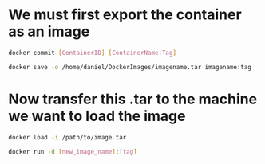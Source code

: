 # We must first export the container as an image

```bash
docker commit [ContainerID] [ContainerName:Tag]
```

```bash
docker save -o /home/daniel/DockerImages/imagename.tar imagename:tag
```

# Now transfer this .tar to the machine we want to load the image

```bash
docker load -i /path/to/image.tar
```

```bash
docker run -d [new_image_name]:[tag]
```